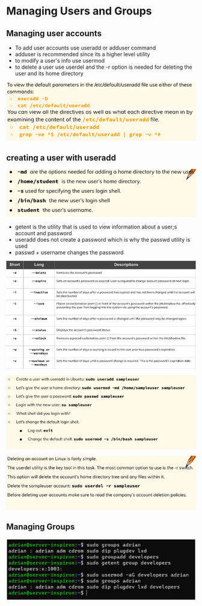 # Managing Users and Groups
## Managing user accounts
* To add user accounts use useradd or adduser command
* adduser is recommended since its a higher level utility
* to modify a user's info use usermod
* to delete a user use userdel and the -r option is needed for deleting the user and its home directory

![image](../imgs/Notes7pic1.png)
![image](../imgs/Notes7pic2.png)

## creating a user with useradd

![image](../imgs/Notes7pic3.png)

* getent is the utility that is used to view information about a user;s account and password
* useradd does not create a password which is why the passwd utility is used
* passwd + username changes the password

![image](../imgs/Notes7pic4.png)

![image](../imgs/Notes7pic5.png)

![image](../imgs/Notes7pic6.png)

## Managing Groups
![image](../imgs/Notes7pic7.png)


